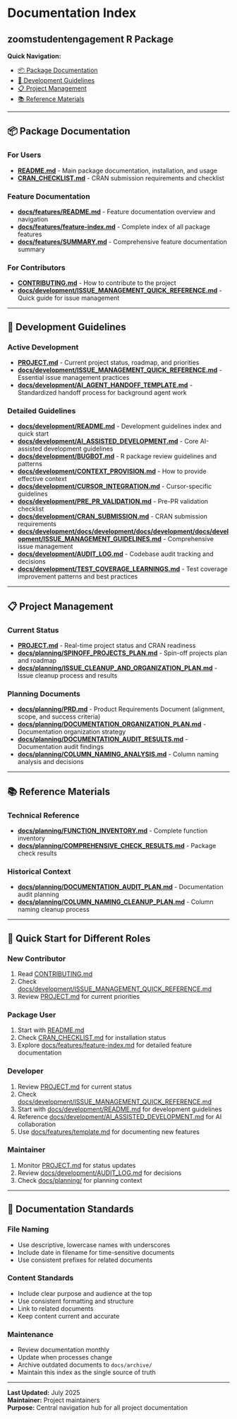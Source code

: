 # Documentation Index
## zoomstudentengagement R Package

**Quick Navigation:**
- [📦 Package Documentation](#package-documentation)
- [🚀 Development Guidelines](#development-guidelines)
- [📋 Project Management](#project-management)
- [📚 Reference Materials](#reference-materials)

---

## 📦 Package Documentation

### For Users
- **[README.md](README.md)** - Main package documentation, installation, and usage
- **[CRAN_CHECKLIST.md](CRAN_CHECKLIST.md)** - CRAN submission requirements and checklist

### Feature Documentation
- **[docs/features/README.md](docs/features/README.md)** - Feature documentation overview and navigation
- **[docs/features/feature-index.md](docs/features/feature-index.md)** - Complete index of all package features
- **[docs/features/SUMMARY.md](docs/features/SUMMARY.md)** - Comprehensive feature documentation summary

### For Contributors
- **[CONTRIBUTING.md](CONTRIBUTING.md)** - How to contribute to the project
- **[docs/development/ISSUE_MANAGEMENT_QUICK_REFERENCE.md](docs/development/ISSUE_MANAGEMENT_QUICK_REFERENCE.md)** - Quick guide for issue management

---

## 🚀 Development Guidelines

### Active Development
- **[PROJECT.md](PROJECT.md)** - Current project status, roadmap, and priorities
- **[docs/development/ISSUE_MANAGEMENT_QUICK_REFERENCE.md](docs/development/ISSUE_MANAGEMENT_QUICK_REFERENCE.md)** - Essential issue management practices
- **[docs/development/AI_AGENT_HANDOFF_TEMPLATE.md](docs/development/AI_AGENT_HANDOFF_TEMPLATE.md)** - Standardized handoff process for background agent work

### Detailed Guidelines
- **[docs/development/README.md](docs/development/README.md)** - Development guidelines index and quick start
- **[docs/development/AI_ASSISTED_DEVELOPMENT.md](docs/development/AI_ASSISTED_DEVELOPMENT.md)** - Core AI-assisted development guidelines
- **[docs/development/BUGBOT.md](docs/development/BUGBOT.md)** - R package review guidelines and patterns
- **[docs/development/CONTEXT_PROVISION.md](docs/development/CONTEXT_PROVISION.md)** - How to provide effective context
- **[docs/development/CURSOR_INTEGRATION.md](docs/development/CURSOR_INTEGRATION.md)** - Cursor-specific guidelines
- **[docs/development/PRE_PR_VALIDATION.md](docs/development/PRE_PR_VALIDATION.md)** - Pre-PR validation checklist
- **[docs/development/CRAN_SUBMISSION.md](docs/development/CRAN_SUBMISSION.md)** - CRAN submission requirements
- **[docs/development/docs/development/docs/development/docs/development/ISSUE_MANAGEMENT_GUIDELINES.md](docs/development/docs/development/docs/development/docs/development/ISSUE_MANAGEMENT_GUIDELINES.md)** - Comprehensive issue management
- **[docs/development/AUDIT_LOG.md](docs/development/AUDIT_LOG.md)** - Codebase audit tracking and decisions
- **[docs/development/TEST_COVERAGE_LEARNINGS.md](docs/development/TEST_COVERAGE_LEARNINGS.md)** - Test coverage improvement patterns and best practices

---

## 📋 Project Management

### Current Status
- **[PROJECT.md](PROJECT.md)** - Real-time project status and CRAN readiness
- **[docs/planning/SPINOFF_PROJECTS_PLAN.md](docs/planning/SPINOFF_PROJECTS_PLAN.md)** - Spin-off projects plan and roadmap
- **[docs/planning/ISSUE_CLEANUP_AND_ORGANIZATION_PLAN.md](docs/planning/ISSUE_CLEANUP_AND_ORGANIZATION_PLAN.md)** - Issue cleanup process and results

### Planning Documents
- **[docs/planning/PRD.md](docs/planning/PRD.md)** - Product Requirements Document (alignment, scope, and success criteria)
- **[docs/planning/DOCUMENTATION_ORGANIZATION_PLAN.md](docs/planning/DOCUMENTATION_ORGANIZATION_PLAN.md)** - Documentation organization strategy
- **[docs/planning/DOCUMENTATION_AUDIT_RESULTS.md](docs/planning/DOCUMENTATION_AUDIT_RESULTS.md)** - Documentation audit findings
- **[docs/planning/COLUMN_NAMING_ANALYSIS.md](docs/planning/COLUMN_NAMING_ANALYSIS.md)** - Column naming analysis and decisions

---

## 📚 Reference Materials

### Technical Reference
- **[docs/planning/FUNCTION_INVENTORY.md](docs/planning/FUNCTION_INVENTORY.md)** - Complete function inventory
- **[docs/planning/COMPREHENSIVE_CHECK_RESULTS.md](docs/planning/COMPREHENSIVE_CHECK_RESULTS.md)** - Package check results

### Historical Context
- **[docs/planning/DOCUMENTATION_AUDIT_PLAN.md](docs/planning/DOCUMENTATION_AUDIT_PLAN.md)** - Documentation audit planning
- **[docs/planning/COLUMN_NAMING_CLEANUP_PLAN.md](docs/planning/COLUMN_NAMING_CLEANUP_PLAN.md)** - Column naming cleanup process

---

## 🎯 Quick Start for Different Roles

### **New Contributor**
1. Read [CONTRIBUTING.md](CONTRIBUTING.md)
2. Check [docs/development/ISSUE_MANAGEMENT_QUICK_REFERENCE.md](docs/development/ISSUE_MANAGEMENT_QUICK_REFERENCE.md)
3. Review [PROJECT.md](PROJECT.md) for current priorities

### **Package User**
1. Start with [README.md](README.md)
2. Check [CRAN_CHECKLIST.md](CRAN_CHECKLIST.md) for installation status
3. Explore [docs/features/feature-index.md](docs/features/feature-index.md) for detailed feature documentation

### **Developer**
1. Review [PROJECT.md](PROJECT.md) for current status
2. Check [docs/development/ISSUE_MANAGEMENT_QUICK_REFERENCE.md](docs/development/ISSUE_MANAGEMENT_QUICK_REFERENCE.md)
3. Start with [docs/development/README.md](docs/development/README.md) for development guidelines
4. Reference [docs/development/AI_ASSISTED_DEVELOPMENT.md](docs/development/AI_ASSISTED_DEVELOPMENT.md) for AI collaboration
5. Use [docs/features/template.md](docs/features/template.md) for documenting new features

### **Maintainer**
1. Monitor [PROJECT.md](PROJECT.md) for status updates
2. Review [docs/development/AUDIT_LOG.md](docs/development/AUDIT_LOG.md) for decisions
3. Check [docs/planning/](docs/planning/) for planning context

---

## 📝 Documentation Standards

### File Naming
- Use descriptive, lowercase names with underscores
- Include date in filename for time-sensitive documents
- Use consistent prefixes for related documents

### Content Standards
- Include clear purpose and audience at the top
- Use consistent formatting and structure
- Link to related documents
- Keep content current and accurate

### Maintenance
- Review documentation monthly
- Update when processes change
- Archive outdated documents to `docs/archive/`
- Maintain this index as the single source of truth

---

**Last Updated:** July 2025  
**Maintainer:** Project maintainers  
**Purpose:** Central navigation hub for all project documentation 
